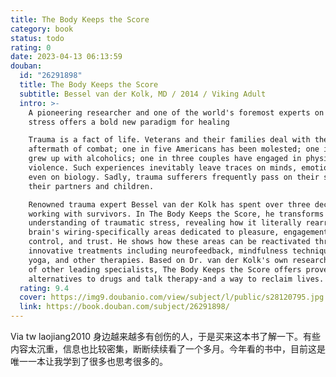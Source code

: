 ```yaml
---
title: The Body Keeps the Score
category: book
status: todo
rating: 0
date: 2023-04-13 06:13:59
douban:
  id: "26291898"
  title: The Body Keeps the Score
  subtitle: Bessel van der Kolk, MD / 2014 / Viking Adult
  intro: >-
    A pioneering researcher and one of the world's foremost experts on traumatic
    stress offers a bold new paradigm for healing

    Trauma is a fact of life. Veterans and their families deal with the painful
    aftermath of combat; one in five Americans has been molested; one in four
    grew up with alcoholics; one in three couples have engaged in physical
    violence. Such experiences inevitably leave traces on minds, emotions, and
    even on biology. Sadly, trauma sufferers frequently pass on their stress to
    their partners and children.

    Renowned trauma expert Bessel van der Kolk has spent over three decades
    working with survivors. In The Body Keeps the Score, he transforms our
    understanding of traumatic stress, revealing how it literally rearranges the
    brain's wiring-specifically areas dedicated to pleasure, engagement,
    control, and trust. He shows how these areas can be reactivated through
    innovative treatments including neurofeedback, mindfulness techniques, play,
    yoga, and other therapies. Based on Dr. van der Kolk's own research and that
    of other leading specialists, The Body Keeps the Score offers proven
    alternatives to drugs and talk therapy-and a way to reclaim lives.
  rating: 9.4
  cover: https://img9.doubanio.com/view/subject/l/public/s28120795.jpg
  link: https://book.douban.com/subject/26291898/
---
```


Via tw laojiang2010 身边越来越多有创伤的人，于是买来这本书了解一下。有些内容太沉重，信息也比较密集，断断续续看了一个多月。今年看的书中，目前这是唯一一本让我学到了很多也思考很多的。